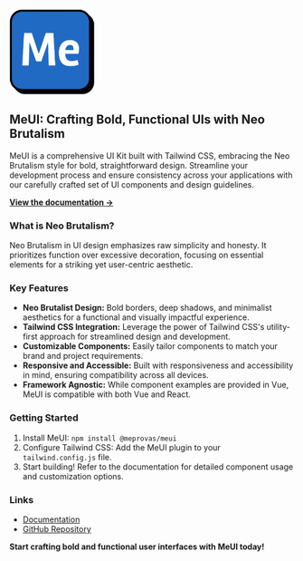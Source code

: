 <img src="./apps/docs/src/public/logo-big.svg" width="150px">

## MeUI: Crafting Bold, Functional UIs with Neo Brutalism

MeUI is a comprehensive UI Kit built with Tailwind CSS, embracing the Neo Brutalism style for bold, straightforward design. Streamline your development process and ensure consistency across your applications with our carefully crafted set of UI components and design guidelines.

[**View the documentation &rarr;**](https://meui.dev)

### What is Neo Brutalism?

Neo Brutalism in UI design emphasizes raw simplicity and honesty. It prioritizes function over excessive decoration, focusing on essential elements for a striking yet user-centric aesthetic.

### Key Features

- **Neo Brutalist Design:** Bold borders, deep shadows, and minimalist aesthetics for a functional and visually impactful experience.
- **Tailwind CSS Integration:** Leverage the power of Tailwind CSS's utility-first approach for streamlined design and development.
- **Customizable Components:** Easily tailor components to match your brand and project requirements.
- **Responsive and Accessible:** Built with responsiveness and accessibility in mind, ensuring compatibility across all devices.
- **Framework Agnostic:** While component examples are provided in Vue, MeUI is compatible with both Vue and React.

### Getting Started

1. Install MeUI: `npm install @meprovas/meui`
2. Configure Tailwind CSS: Add the MeUI plugin to your `tailwind.config.js` file.
3. Start building! Refer to the documentation for detailed component usage and customization options.

### Links

- [Documentation](https://meui.dev)
- [GitHub Repository](https://github.com/meprovas/meui)

**Start crafting bold and functional user interfaces with MeUI today!**
